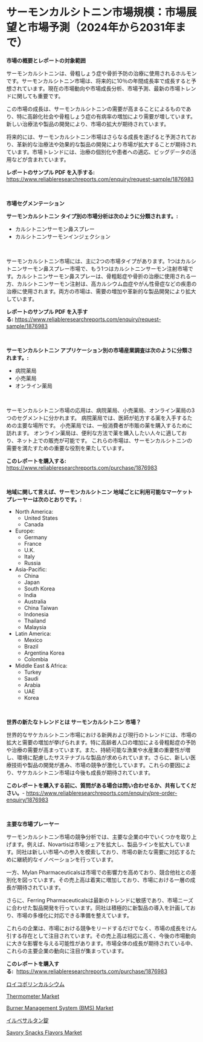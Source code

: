 <p><h1>サーモンカルシトニン市場規模：市場展望と市場予測（2024年から2031年まで）</h1></p><p><strong>市場の概要とレポートの対象範囲</strong></p>
<p><p>サーモンカルシトニンは、骨粗しょう症や骨折予防の治療に使用されるホルモンです。サーモンカルシトニン市場は、将来的に10％の年間成長率で成長すると予想されています。現在の市場動向や市場成長分析、市場予測、最新の市場トレンドに関しても重要です。 </p><p>この市場の成長は、サーモンカルシトニンの需要が高まることによるものであり、特に高齢化社会や骨粗しょう症の有病率の増加により需要が増しています。新しい治療法や製品の開発により、市場の拡大が期待されています。</p><p>将来的には、サーモンカルシトニン市場はさらなる成長を遂げると予測されており、革新的な治療法や効果的な製品の開発により市場が拡大することが期待されています。市場トレンドには、治療の個別化や患者への適応、ビッグデータの活用などが含まれています。</p></p>
<p><strong>レポートのサンプル PDF を入手する:</strong> <a href="https://www.reliableresearchreports.com/enquiry/request-sample/1876983">https://www.reliableresearchreports.com/enquiry/request-sample/1876983</a></p>
<p>&nbsp;</p>
<p><strong>市場セグメンテーション</strong></p>
<p><strong>サーモンカルシトニン タイプ別の市場分析は次のように分類されます。:</strong></p>
<p><ul><li>カルシトニンサーモン鼻スプレー</li><li>カルシトニンサーモンインジェクション</li></ul></p>
<p>&nbsp;</p>
<p><p>サーモンカルシトニン市場には、主に2つの市場タイプがあります。1つはカルシトニンサーモン鼻スプレー市場で、もう1つはカルシトニンサーモン注射市場です。カルシトニンサーモン鼻スプレーは、骨粗鬆症や骨折の治療に使用される一方、カルシトニンサーモン注射は、高カルシウム血症やがん性骨症などの疾患の治療に使用されます。両方の市場は、需要の増加や革新的な製品開発により拡大しています。</p></p>
<p><strong>レポートのサンプル PDF を入手する:</strong>&nbsp;<a href="https://www.reliableresearchreports.com/enquiry/request-sample/1876983">https://www.reliableresearchreports.com/enquiry/request-sample/1876983</a></p>
<p>&nbsp;</p>
<p><strong> サーモンカルシトニン アプリケーション別の市場産業調査は次のように分類されます。:</strong></p>
<p><ul><li>病院薬局</li><li>小売薬局</li><li>オンライン薬局</li></ul></p>
<p>&nbsp;</p>
<p><p>サーモンカルシトニン市場の応用は、病院薬局、小売薬局、オンライン薬局の3つのセグメントに分かれます。 病院薬局では、医師が処方する薬を入手するための主要な場所です。 小売薬局では、一般消費者が市販の薬を購入するために訪れます。 オンライン薬局は、便利な方法で薬を購入したい人々に適しており、ネット上での販売が可能です。 これらの市場は、サーモンカルシトニンの需要を満たすための重要な役割を果たしています。</p></p>
<p><strong>このレポートを購入する:</strong>&nbsp; <a href="https://www.reliableresearchreports.com/purchase/1876983">https://www.reliableresearchreports.com/purchase/1876983</a></p>
<p>&nbsp;</p>
<p><strong>地域に関して言えば、サーモンカルシトニン 地域ごとに利用可能なマーケットプレーヤーは次のとおりです。:</strong></p>
<p><ul>
    <li>
        North America:
        <ul>
            <li>United States</li>
            <li>Canada</li>
        </ul>
    </li>
    <li>
        Europe:
        <ul>
            <li>Germany</li>
            <li>France</li>
            <li>U.K.</li>
            <li>Italy</li>
            <li>Russia</li>
        </ul>
    </li>
    <li>
        Asia-Pacific:
        <ul>
            <li>China</li>
            <li>Japan</li>
            <li>South Korea</li>
            <li>India</li>
            <li>Australia</li>
            <li>China Taiwan</li>
            <li>Indonesia</li>
            <li>Thailand</li>
            <li>Malaysia</li>
        </ul>
    </li>
    <li>
        Latin America:
        <ul>
            <li>Mexico</li>
            <li>Brazil</li>
            <li>Argentina Korea</li>
            <li>Colombia</li>
        </ul>
    </li>
    <li>
        Middle East & Africa:
        <ul>
            <li>Turkey</li>
            <li>Saudi</li>
            <li>Arabia</li>
            <li>UAE</li>
            <li>Korea</li>
        </ul>
    </li>
    </ul></p>
<p>&nbsp;</p>
<p><strong>世界の新たなトレンドとは サーモンカルシトニン 市場？</strong></p>
<p><p>世界的なサケカルシトニン市場における新興および現行のトレンドには、市場の拡大と需要の増加が挙げられます。特に高齢者人口の増加による骨粗鬆症の予防や治療の需要が高まっています。また、持続可能な漁業や水産業の重要性が増し、環境に配慮したサステナブルな製品が求められています。さらに、新しい医療技術や製品の開発が進み、市場の競争が激化しています。これらの要因により、サケカルシトニン市場は今後も成長が期待されています。</p></p>
<p><strong>このレポートを購入する前に、質問がある場合は問い合わせるか、共有してください。</strong>- <a href="https://www.reliableresearchreports.com/enquiry/pre-order-enquiry/1876983">https://www.reliableresearchreports.com/enquiry/pre-order-enquiry/1876983</a></p>
<p>&nbsp;</p>
<p><strong>主要な市場プレーヤー</strong></p>
<p><p>サーモンカルシトニン市場の競争分析では、主要な企業の中でいくつかを取り上げます。例えば、Novartisは市場シェアを拡大し、製品ラインを拡大しています。同社は新しい市場への参入を模索しており、市場の新たな需要に対応するために継続的なイノベーションを行っています。</p><p>一方、Mylan Pharmaceuticalsは市場での影響力を高めており、競合他社との差別化を図っています。その売上高は着実に増加しており、市場における一層の成長が期待されています。</p><p>さらに、Ferring Pharmaceuticalsは最新のトレンドに敏感であり、市場ニーズに合わせた製品開発を行っています。同社は積極的に新製品の導入を計画しており、市場の多様化に対応できる準備を整えています。</p><p>これらの企業は、市場における競争をリードするだけでなく、市場の成長をけん引する存在として注目されています。その売上高は相応に高く、今後の市場動向に大きな影響を与える可能性があります。市場全体の成長が期待されている中、これらの主要企業の動向に注目が集まっています。</p></p>
<p><strong>このレポートを購入する:</strong>&nbsp;&nbsp;<a href="https://www.reliableresearchreports.com/purchase/1876983">https://www.reliableresearchreports.com/purchase/1876983</a></p>
<p><p><a href="https://github.com/cbigkbh02719/Market-Research-Report-List-1/blob/main/14190822909.md">ロイコボリンカルシウム</a></p><p><a href="https://github.com/provorikovar/Market-Research-Report-List-3/blob/main/thermometer-market.md">Thermometer Market</a></p><p><a href="https://view.publitas.com/reportprime-1/burner-management-system-bms-market-size-2024-2031-global-industrial-analysis-key-geographical-regions-market-share-top-key-players-product-types-and-forecast-research-report/">Burner Management System (BMS) Market</a></p><p><a href="https://github.com/mreklxf44233/Market-Research-Report-List-1/blob/main/36928232908.md">イルベサルタン錠</a></p><p><a href="https://issuu.com/reportprime-2/docs/savory-snacks-flavors-market-size-2030.pptx">Savory Snacks Flavors Market</a></p></p>